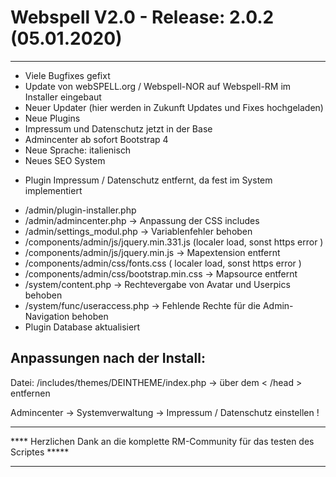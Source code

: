 # Webspell V2.0 - Release: 2.0.2 (05.01.2020)
---------------------------------------------------------------------
+ Viele Bugfixes gefixt
+ Update von webSPELL.org / Webspell-NOR auf Webspell-RM im Installer eingebaut
+ Neuer Updater (hier werden in Zukunft Updates und Fixes hochgeladen)
+ Neue Plugins
+ Impressum und Datenschutz jetzt in der Base
+ Admincenter ab sofort Bootstrap 4
+ Neue Sprache: italienisch
+ Neues SEO System
- Plugin Impressum / Datenschutz entfernt, da fest im System implementiert
+ /admin/plugin-installer.php
+ /admin/admincenter.php -> Anpassung der CSS includes
+ /admin/settings_modul.php -> Variablenfehler behoben
+ /components/admin/js/jquery.min.331.js (localer load, sonst https error )
+ /components/admin/js/jquery.min.js -> Mapextension entfernt
+ /components/admin/css/fonts.css ( localer load, sonst https error )
+ /components/admin/css/bootstrap.min.css -> Mapsource entfernt
+ /system/content.php -> Rechtevergabe von Avatar und Userpics behoben
+ /system/func/useraccess.php -> Fehlende Rechte für die Admin-Navigation behoben
+ Plugin Database aktualisiert


Anpassungen nach der Install:
---------------------------------------------------------------------
Datei: /includes/themes/DEINTHEME/index.php 
-> <?php widgets_hide (); ?> über dem < /head > entfernen

Admincenter -> Systemverwaltung -> Impressum / Datenschutz einstellen !


*************************************************************************************
**** Herzlichen Dank an die komplette RM-Community für das testen des Scriptes  *****
*************************************************************************************

~~~~~~~~~~~~~~~~~~~~~~~~~~~~~~~~~~~~~~~~~~~~~~~~~~~~~~~~~~~~~~~~~~~~~~~~~~~~~~~~~~~~~
